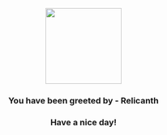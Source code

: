 <p align="center">
            <img src="https://raw.githubusercontent.com/PokeAPI/sprites/master/sprites/pokemon/369.png" width="150" height="150">
          </p>
          <h3 align="center">You have been greeted by - <b>Relicanth</b></h3>
          <h3 align="center">Have a nice day!</h3>
        